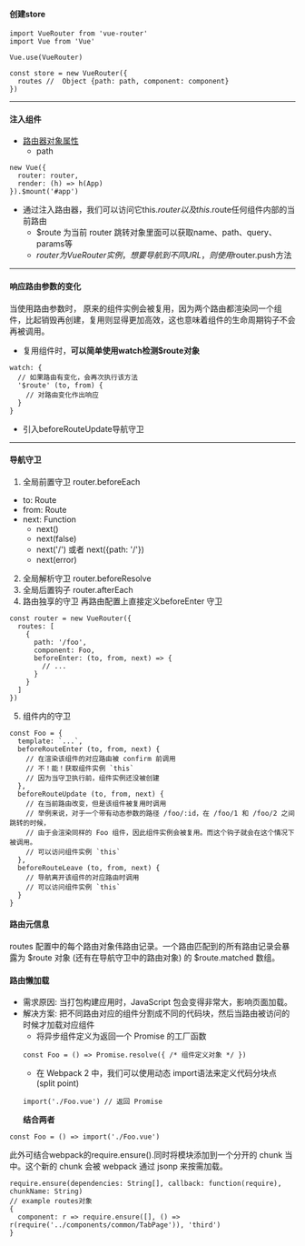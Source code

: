 #### 创建store
```
import VueRouter from 'vue-router'
import Vue from 'Vue'

Vue.use(VueRouter)

const store = new VueRouter({
  routes //  Object {path: path, component: component}
})
```
***

#### 注入组件
- [路由器对象属性](https://router.vuejs.org/api/#route-object-properties)
  - path
```
new Vue({
  router: router,
  render: (h) => h(App)
}).$mount('#app')

```
- 通过注入路由器，我们可以访问它this.$router以及this.$route任何组件内部的当前路由
  - $route 为当前 router 跳转对象里面可以获取name、path、query、params等
  - $router为 VueRouter实例，想要导航到不同URL，则使用$router.push方法
***



#### 响应路由参数的变化
当使用路由参数时， 原来的组件实例会被复用，因为两个路由都渲染同一个组件，比起销毁再创建，复用则显得更加高效，这也意味着组件的生命周期钩子不会再被调用。

- 复用组件时，**可以简单使用watch检测$route对象**
```
watch: {
  // 如果路由有变化，会再次执行该方法
  '$route' (to, from) {
    // 对路由变化作出响应
  }
}
```

- 引入beforeRouteUpdate导航守卫
***

#### 导航守卫
1. 全局前置守卫 router.beforeEach
- to: Route
- from: Route
- next: Function
  - next()
  - next(false)
  - next('/') 或者 next({path: '/'})
  - next(error)
2. 全局解析守卫 router.beforeResolve
3. 全局后置钩子 router.afterEach
4. 路由独享的守卫 再路由配置上直接定义beforeEnter 守卫
```
const router = new VueRouter({
  routes: [
    {
      path: '/foo',
      component: Foo,
      beforeEnter: (to, from, next) => {
        // ...
      }
    }
  ]
})
```
5.  组件内的守卫  
```
const Foo = {
  template: `...`,
  beforeRouteEnter (to, from, next) {
    // 在渲染该组件的对应路由被 confirm 前调用
    // 不！能！获取组件实例 `this`
    // 因为当守卫执行前，组件实例还没被创建
  },
  beforeRouteUpdate (to, from, next) {
    // 在当前路由改变，但是该组件被复用时调用
    // 举例来说，对于一个带有动态参数的路径 /foo/:id，在 /foo/1 和 /foo/2 之间跳转的时候，
    // 由于会渲染同样的 Foo 组件，因此组件实例会被复用。而这个钩子就会在这个情况下被调用。
    // 可以访问组件实例 `this`
  },
  beforeRouteLeave (to, from, next) {
    // 导航离开该组件的对应路由时调用
    // 可以访问组件实例 `this`
  }
}
```

#### 路由元信息
routes 配置中的每个路由对象伟路由记录。一个路由匹配到的所有路由记录会暴露为 $route 对象 (还有在导航守卫中的路由对象) 的 $route.matched 数组。

#### 路由懒加载
- 需求原因: 当打包构建应用时，JavaScript 包会变得非常大，影响页面加载。
- 解决方案: 把不同路由对应的组件分割成不同的代码块，然后当路由被访问的时候才加载对应组件
  - 将异步组件定义为返回一个 Promise 的工厂函数
  ```
  const Foo = () => Promise.resolve({ /* 组件定义对象 */ })
  ```
  - 在 Webpack 2 中，我们可以使用动态 import语法来定义代码分块点 (split point)
  ```
  import('./Foo.vue') // 返回 Promise
  ```
  **结合两者**
```
const Foo = () => import('./Foo.vue')
```

此外可结合webpack的require.ensure().同时将模块添加到一个分开的 chunk 当中。这个新的 chunk 会被 webpack 通过 jsonp 来按需加载。
```
require.ensure(dependencies: String[], callback: function(require), chunkName: String)
// example routes对象
{
  component: r => require.ensure([], () => r(require('../components/common/TabPage')), 'third')
}
```

